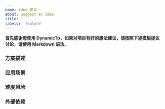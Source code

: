 ```yaml
---
name: idea 建议
about: Suggest an idea
title: ''
labels: 'feature'
---
```


**首先感谢您使用 DynamicTp，如果对项目有好的想法建议，请按照下述模板提议讨论，请使用 Markdown 语法**。

### 方案描述

### 应用场景

### 难度风险

### 外部依赖
